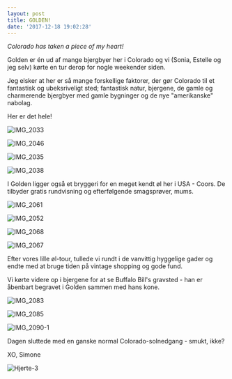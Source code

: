 ```yaml
---
layout: post
title: GOLDEN!
date: '2017-12-18 19:02:28'
---
```


*Colorado has taken a piece of my heart!*

Golden er én ud af mange bjergbyer her i Colorado og vi (Sonia, Estelle og jeg selv) kørte en tur derop for nogle weekender siden. 

Jeg elsker at her er så mange forskellige faktorer, der gør Colorado til et fantastisk og ubeksriveligt sted; fantastisk natur, bjergene, de gamle og charmerende bjergbyer med gamle bygninger og de nye "amerikanske" nabolag. 

Her er det hele! 

![IMG_2033](/simonejakobsen.dk/images/2017/12/IMG_2033.JPG)

![IMG_2046](/simonejakobsen.dk/images/2017/12/IMG_2046.JPG)

![IMG_2035](/simonejakobsen.dk/images/2017/12/IMG_2035.JPG)

![IMG_2038](/simonejakobsen.dk/images/2017/12/IMG_2038.JPG)

I Golden ligger også et bryggeri for en meget kendt øl her i USA - Coors. 
De tilbyder gratis rundvisning og efterfølgende smagsprøver, mums.

![IMG_2061](/simonejakobsen.dk/images/2017/12/IMG_2061.JPG)

![IMG_2052](/simonejakobsen.dk/images/2017/12/IMG_2052.JPG)

![IMG_2068](/simonejakobsen.dk/images/2017/12/IMG_2068.JPG)

![IMG_2067](/simonejakobsen.dk/images/2017/12/IMG_2067.JPG)

Efter vores lille øl-tour, tullede vi rundt i de vanvittig hyggelige gader og endte med at bruge tiden på vintage shopping og gode fund. 

Vi kørte videre op i bjergene for at se Buffalo Bill's gravsted - han er åbenbart begravet i Golden sammen med hans kone.

![IMG_2083](/simonejakobsen.dk/images/2017/12/IMG_2083.JPG)

![IMG_2085](/simonejakobsen.dk/images/2017/12/IMG_2085.JPG)

![IMG_2090-1](/simonejakobsen.dk/images/2017/12/IMG_2090-1.JPG)

Dagen sluttede med en ganske normal Colorado-solnedgang - smukt, ikke?

XO, Simone

![Hjerte-3](/simonejakobsen.dk/images/2017/12/Hjerte-3.jpg)
